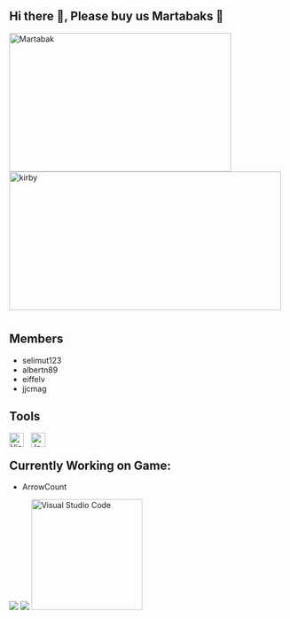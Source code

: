 ## Hi there 👋, Please buy us Martabaks :sparkling_heart:

<img alt="Martabak" width="400" height="250" src="https://i0.wp.com/come2indonesia.com/wp-content/uploads/2021/04/MARTABAK-3.jpg?fit=820%2C471&ssl=1"/>
<img alt="kirby" width="490" height="250" src="https://media.giphy.com/media/5ev3alRsskWA0/giphy.gif" style="padding-bottom:10px;"/>

## Members

- selimut123
- albertn89
- eiffelv
- jjcmag

## Tools

<img align="left" alt="Visual Studio Code" width="26px" src="https://seeklogo.com/images/V/visual-studio-logo-14F95CF819-seeklogo.com.png" style="padding-right:10px;"/>
<img align="left" alt="JavaScript" width="26px" src="https://preview.redd.it/tu3gt6ysfxq71.png?auto=webp&s=10ab55d9dc09e7ed6ea59bd5916800a5272d5969" style="padding-right:10px;"/>

<br/>

## Currently Working on Game:
- ArrowCount

![](https://media2.giphy.com/media/U72UGZR5wNXzO8VYIW/giphy.webp?cid=ecf05e47fl8smaeh9nystptagxuow9hqbupmjprvzjxubj63&rid=giphy.webp&ct=g)
![](https://media2.giphy.com/media/bcrOR2stk6tKIxqPOZ/200w.webp?cid=ecf05e47y9w9w2udep82f75pd6i09rh11l3xo1g8mu39dm3u&rid=200w.webp&ct=g)
<img alt="Visual Studio Code" width="200" src="https://media3.giphy.com/media/jxcky9Del5qNJmH4hn/giphy.gif?cid=ecf05e47q89lp84yp8xi9x61cwuea7f8pb0hw4lxt7nprlti&rid=giphy.gif&ct=g" style="padding-right:10px;"/>
<!--

**Here are some ideas to get you started:**

🙋‍♀️ A short introduction - what is your organization all about?
🌈 Contribution guidelines - how can the community get involved?
👩‍💻 Useful resources - where can the community find your docs? Is there anything else the community should know?
🍿 Fun facts - what does your team eat for breakfast?
🧙 Remember, you can do mighty things with the power of [Markdown](https://docs.github.com/github/writing-on-github/getting-started-with-writing-and-formatting-on-github/basic-writing-and-formatting-syntax)
-->
